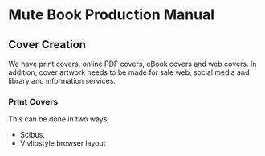 # Mute Book Production Manual

## Cover Creation

We have print covers, online PDF covers, eBook covers and web covers. In addition, cover artwork needs to be made for sale web, social media and library and information services.

### Print Covers

This can be done in two ways;

* Scibus, 
* Vivliostyle browser layout



